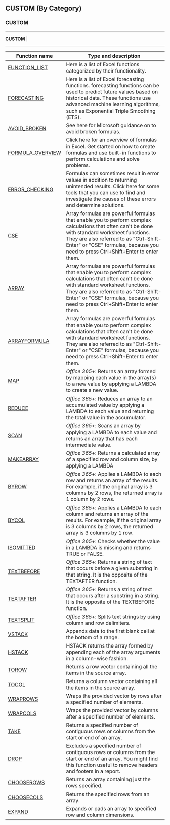 ## CUSTOM (By Category) 

### CUSTOM
---

**CUSTOM**
|


---
| Function name                                                                                                                                   | Type and description                                                                                                                                                                                                                                                          |
| ----------------------------------------------------------------------------------------------------------------------------------------------- | ----------------------------------------------------------------------------------------------------------------------------------------------------------------------------------------------------------------------------------------------------------------------------- |
| [FUNCTION_LIST](https://support.office.com/en-us/article/Excel-functions-by-category-5f91f4e9-7b42-46d2-9bd1-63f26a86c0eb)                      | Here is a list of Excel functions categorized by their functionality.                                                                                                                                                                                                         |
| [FORECASTING](https://support.office.com/en-us/article/Forecasting-functions-897a2fe9-6595-4680-a0b0-93e0308d5f6e)                              | Here is a list of Excel forecasting functions. forecasting functions can be used to predict future values based on historical data. These functions use advanced machine learning algorithms, such as Exponential Triple Smoothing (ETS).                                     |
| [AVOID_BROKEN](https://support.office.com/en-us/article/How-to-avoid-broken-formulas-8309381d-33e8-42f6-b889-84ef6df1d586)                      | See here for Microsoft guidance on to avoid broken formulas.                                                                                                                                                                                                                  |
| [FORMULA_OVERVIEW](https://support.office.com/en-us/article/Overview-of-formulas-in-Excel-ecfdc708-9162-49e8-b993-c311f47ca173)                 | Click here for an overview of formulas in Excel. Get started on how to create formulas and use built-in functions to perform calculations and solve problems.                                                                                                                 |
| [ERROR_CHECKING](https://support.office.com/en-us/article/Use-error-checking-to-detect-errors-in-formulas-4d4c160b-8d9a-45f1-bec7-75f4b90045f8) | Formulas can sometimes result in error values in addition to returning unintended results. Click here for some tools that you can use to find and investigate the causes of these errors and determine solutions.                                                             |
| [CSE](https://support.office.com/en-gb/article/Create-an-array-formula-e43e12e0-afc6-4a12-bc7f-48361075954d)                                    | Array formulas are powerful formulas that enable you to perform complex calculations that often can't be done with standard worksheet functions. They are also referred to as "Ctrl-Shift-Enter" or "CSE" formulas, because you need to press Ctrl+Shift+Enter to enter them. |
| [ARRAY](https://support.office.com/en-gb/article/Create-an-array-formula-e43e12e0-afc6-4a12-bc7f-48361075954d)                                  | Array formulas are powerful formulas that enable you to perform complex calculations that often can't be done with standard worksheet functions. They are also referred to as "Ctrl-Shift-Enter" or "CSE" formulas, because you need to press Ctrl+Shift+Enter to enter them. |
| [ARRAYFORMULA](https://support.office.com/en-gb/article/Create-an-array-formula-e43e12e0-afc6-4a12-bc7f-48361075954d)                           | Array formulas are powerful formulas that enable you to perform complex calculations that often can't be done with standard worksheet functions. They are also referred to as "Ctrl-Shift-Enter" or "CSE" formulas, because you need to press Ctrl+Shift+Enter to enter them. |
| [MAP](https://support.microsoft.com/en-gb/office/map-function-48006093-f97c-47c1-bfcc-749263bb1f01?ui=en-US&rs=en-GB&ad=GB)                     | *Office 365*+: Returns an array formed by mapping each value in the array(s) to a new value by applying a LAMBDA to create a new value.                                                                                                                                       |
| [REDUCE](https://support.microsoft.com/en-gb/office/reduce-function-42e39910-b345-45f3-84b8-0642b568b7cb?ui=en-US&rs=en-GB&ad=GB)               | *Office 365*+: Reduces an array to an accumulated value by applying a LAMBDA to each value and returning the total value in the accumulator.                                                                                                                                  |
| [SCAN](https://support.microsoft.com/en-gb/office/scan-function-d58dfd11-9969-4439-b2dc-e7062724de29?ui=en-US&rs=en-GB&ad=GB)                   | *Office 365*+: Scans an array by applying a LAMBDA  to each value and returns an array that has each intermediate value.                                                                                                                                                      |
| [MAKEARRAY](https://support.microsoft.com/en-gb/office/makearray-function-b80da5ad-b338-4149-a523-5b221da09097?ui=en-US&rs=en-GB&ad=GB)         | *Office 365*+: Returns a calculated array of a specified row and column size, by applying a  LAMBDA                                                                                                                                                                           |
| [BYROW](https://support.microsoft.com/en-gb/office/byrow-function-2e04c677-78c8-4e6b-8c10-a4602f2602bb?ui=en-US&rs=en-GB&ad=GB)                 | *Office 365*+: Applies a LAMBDA to each row and returns an array of the results. For example, if the original array is 3 columns by 2 rows, the returned array is 1 column by 2 rows.                                                                                         |
| [BYCOL ](https://support.microsoft.com/en-gb/office/bycol-function-58463999-7de5-49ce-8f38-b7f7a2192bfb?ui=en-US&rs=en-GB&ad=GB)                | *Office 365*+: Applies a LAMBDA to each column and returns an array of the results. For example, if the original array is 3 columns by 2 rows, the returned array is 3 columns by 1 row.                                                                                      |
| [ISOMITTED](https://support.microsoft.com/en-gb/office/isomitted-function-831d6fbc-0f07-40c4-9c5b-9c73fd1d60c1?ui=en-US&rs=en-GB&ad=GB)         | *Office 365*+: Checks whether the value in a LAMBDA is missing and returns TRUE or FALSE.                                                                                                                                                                                     |
| [TEXTBEFORE ](https://support.microsoft.com/en-us/office/textbefore-function-d099c28a-dba8-448e-ac6c-f086d0fa1b29)                              | *Office 365*+: Returns a string of text that occurs before a given substring in that string. It is the opposite of the TEXTAFTER function.                                                                                                                                    |
| [TEXTAFTER ](https://support.microsoft.com/en-us/office/textafter-function-c8db2546-5b51-416a-9690-c7e6722e90b4)                                | *Office 365*+: Returns a string of text that occurs after a substring in a string. It is the opposite of the TEXTBEFORE function.                                                                                                                                             |
| [TEXTSPLIT ](https://support.microsoft.com/en-us/office/textsplit-function-b1ca414e-4c21-4ca0-b1b7-bdecace8a6e7)                                | *Office 365*+: Splits text strings by using column and row delimiters.                                                                                                                                                                                                        |
| [VSTACK ](https://support.microsoft.com/en-us/office/vstack-function-a4b86897-be0f-48fc-adca-fcc10d795a9c)                                      | Appends data to the first blank cell at the bottom of a range.                                                                                                                                                                                                                |
| [HSTACK ](https://support.microsoft.com/en-us/office/hstack-function-98c4ab76-10fe-4b4f-8d5f-af1c125fe8c2)                                      | HSTACK returns the array formed by appending each of the array arguments in a column-wise fashion.                                                                                                                                                                            |
| [TOROW ](https://support.microsoft.com/en-us/office/torow-function-b90d0964-a7d9-44b7-816b-ffa5c2fe2289)                                        | Returns a row vector containing all the items in the source array.                                                                                                                                                                                                            |
| [TOCOL ](https://support.microsoft.com/en-us/office/tocol-function-22839d9b-0b55-4fc1-b4e6-2761f8f122ed)                                        | Returns a column vector containing all the items in the source array.                                                                                                                                                                                                         |
| [WRAPROWS ](https://support.microsoft.com/en-us/office/wraprows-function-796825f3-975a-4cee-9c84-1bbddf60ade0)                                  | Wraps the provided vector by rows after a specified number of elements.                                                                                                                                                                                                       |
| [WRAPCOLS ](https://support.microsoft.com/en-us/office/wrapcols-function-d038b05a-57b7-4ee0-be94-ded0792511e2)                                  | Wraps the provided vector by columns after a specified number of elements.                                                                                                                                                                                                    |
| [TAKE ](https://support.microsoft.com/en-us/office/take-function-25382ff1-5da1-4f78-ab43-f33bd2e4e003)                                          | Returns a specified number of contiguous rows or columns from the start or end of an array.                                                                                                                                                                                   |
| [DROP ](https://support.microsoft.com/en-us/office/drop-function-1cb4e151-9e17-4838-abe5-9ba48d8c6a34)                                          | Excludes a specified number of contiguous rows or columns from the start or end of an array. You might find this function useful to remove headers and footers in a report.                                                                                                   |
| [CHOOSEROWS ](https://support.microsoft.com/en-us/office/chooserows-function-51ace882-9bab-4a44-9625-7274ef7507a3)                              | Returns an array containing just the rows specified.                                                                                                                                                                                                                          |
| [CHOOSECOLS ](https://support.microsoft.com/en-us/office/choosecols-function-bf117976-2722-4466-9b9a-1c01ed9aebff)                              | Returns the specified rows from an array.                                                                                                                                                                                                                                     |
| [EXPAND ](https://support.microsoft.com/en-us/office/expand-function-7433fba5-4ad1-41da-a904-d5d95808bc38)                                      | Expands or pads an array to specified row and column dimensions.                                                                                                                                                                                                              |

